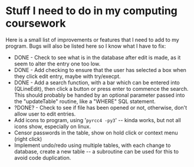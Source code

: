 # Stuff I need to do in my computing coursework

Here is a small list of improvements or features that I need to add to my program. Bugs will also be listed here so I know what I have to fix:

* DONE - Check to see what is in the database after edit is made, as it seem to alter the entry one too low.
* DONE - Add checking to ensure that the user has selected a box when they click edit entry, maybe with try/execpt.
* DONE - Add a search function, with a bar which can be entered into (QLineEdit), then click a button or press enter to commence the search. This should probably be handed by an optional parameter passed into the "updateTable" routine, like a "WHERE" SQL statement.
* ?DONE? - Check to see if file has been opened or not, otherwise, don't allow user to edit entries.
* Add icons to program, using '```pyrcc4 -py3```' -- kinda works, but not all icons show, especially on linux.
* Censor passwords in the table, show on hold click or context menu (right click)
* Implement undo/redo using multiple tables, with each change to database, create a new table -- a subroutine can be used for this to avoid code duplication.